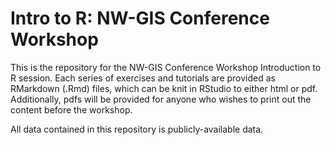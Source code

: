 # Intro to R: NW-GIS Conference Workshop

This is the repository for the NW-GIS Conference Workshop Introduction to R session. Each series of exercises and tutorials are provided as RMarkdown (.Rmd) files, which can be knit in RStudio to either html or pdf. Additionally, pdfs will be provided for anyone who wishes to print out the content before the workshop. 

All data contained in this repository is publicly-available data. 

